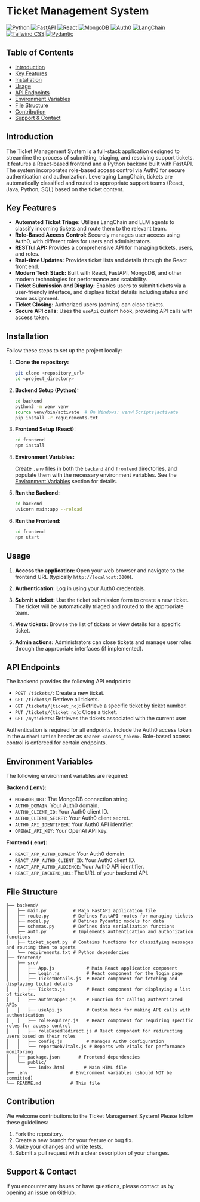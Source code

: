 # Ticket Management System

[![Python](https://img.shields.io/badge/Python-3776AB?style=for-the-badge&logo=python&logoColor=white)](https://www.python.org/)
[![FastAPI](https://img.shields.io/badge/FastAPI-009688?style=for-the-badge&logo=fastapi&logoColor=white)](https://fastapi.tiangolo.com/)
[![React](https://img.shields.io/badge/React-20232A?style=for-the-badge&logo=react&logoColor=61DAFB)](https://react.dev/)
[![MongoDB](https://img.shields.io/badge/MongoDB-47A248?style=for-the-badge&logo=mongodb&logoColor=white)](https://www.mongodb.com/)
[![Auth0](https://img.shields.io/badge/Auth0-E34D26?style=for-the-badge&logo=auth0&logoColor=white)](https://auth0.com/)
[![LangChain](https://img.shields.io/badge/LangChain-34A853?style=for-the-badge&logo=langchain&logoColor=white)](https://www.langchain.com/)
[![Tailwind CSS](https://img.shields.io/badge/Tailwind_CSS-38B2AC?style=for-the-badge&logo=tailwind-css&logoColor=white)](https://tailwindcss.com/)
[![Pydantic](https://img.shields.io/badge/Pydantic-e44d26?style=for-the-badge&logo=pydantic&logoColor=white)](https://docs.pydantic.dev/)

## Table of Contents

- [Introduction](#introduction)
- [Key Features](#key-features)
- [Installation](#installation)
- [Usage](#usage)
- [API Endpoints](#api-endpoints)
- [Environment Variables](#environment-variables)
- [File Structure](#file-structure)
- [Contribution](#contribution)
- [Support & Contact](#support--contact)

## Introduction

The Ticket Management System is a full-stack application designed to streamline the process of submitting, triaging, and resolving support tickets. It features a React-based frontend and a Python backend built with FastAPI. The system incorporates role-based access control via Auth0 for secure authentication and authorization.  Leveraging LangChain, tickets are automatically classified and routed to appropriate support teams (React, Java, Python, SQL) based on the ticket content.

## Key Features

*   **Automated Ticket Triage:** Utilizes LangChain and LLM agents to classify incoming tickets and route them to the relevant team.
*   **Role-Based Access Control:** Securely manages user access using Auth0, with different roles for users and administrators.
*   **RESTful API:** Provides a comprehensive API for managing tickets, users, and roles.
*   **Real-time Updates:** Provides ticket lists and details through the React front end.
*   **Modern Tech Stack:** Built with React, FastAPI, MongoDB, and other modern technologies for performance and scalability.
*   **Ticket Submission and Display:** Enables users to submit tickets via a user-friendly interface, and displays ticket details including status and team assignment.
*   **Ticket Closing:** Authorized users (admins) can close tickets.
*   **Secure API calls:** Uses the `useApi` custom hook, providing API calls with access token.

## Installation

Follow these steps to set up the project locally:

1.  **Clone the repository:**

    ```bash
    git clone <repository_url>
    cd <project_directory>
    ```

2.  **Backend Setup (Python):**

    ```bash
    cd backend
    python3 -m venv venv
    source venv/bin/activate  # On Windows: venv\Scripts\activate
    pip install -r requirements.txt
    ```

3.  **Frontend Setup (React):**

    ```bash
    cd frontend
    npm install
    ```

4.  **Environment Variables:**

    Create `.env` files in both the `backend` and `frontend` directories, and populate them with the necessary environment variables. See the [Environment Variables](#environment-variables) section for details.

5.  **Run the Backend:**

    ```bash
    cd backend
    uvicorn main:app --reload
    ```

6.  **Run the Frontend:**

    ```bash
    cd frontend
    npm start
    ```

## Usage

1.  **Access the application:** Open your web browser and navigate to the frontend URL (typically `http://localhost:3000`).

2.  **Authentication:** Log in using your Auth0 credentials.

3.  **Submit a ticket:** Use the ticket submission form to create a new ticket.  The ticket will be automatically triaged and routed to the appropriate team.

4.  **View tickets:**  Browse the list of tickets or view details for a specific ticket.

5.  **Admin actions:**  Administrators can close tickets and manage user roles through the appropriate interfaces (if implemented).

## API Endpoints

The backend provides the following API endpoints:

*   `POST /tickets/`: Create a new ticket.
*   `GET /tickets/`: Retrieve all tickets.
*   `GET /tickets/{ticket_no}`: Retrieve a specific ticket by ticket number.
*   `PUT /tickets/{ticket_no}`: Close a ticket.
*   `GET /mytickets`: Retrieves the tickets associated with the current user

Authentication is required for all endpoints.  Include the Auth0 access token in the `Authorization` header as `Bearer <access_token>`.  Role-based access control is enforced for certain endpoints.

## Environment Variables

The following environment variables are required:

**Backend (.env):**

*   `MONGODB_URI`: The MongoDB connection string.
*   `AUTH0_DOMAIN`: Your Auth0 domain.
*   `AUTH0_CLIENT_ID`: Your Auth0 client ID.
*   `AUTH0_CLIENT_SECRET`: Your Auth0 client secret.
*   `AUTH0_API_IDENTIFIER`: Your Auth0 API identifier.
*   `OPENAI_API_KEY`: Your OpenAI API key.

**Frontend (.env):**

*   `REACT_APP_AUTH0_DOMAIN`: Your Auth0 domain.
*   `REACT_APP_AUTH0_CLIENT_ID`: Your Auth0 client ID.
*   `REACT_APP_AUTH0_AUDIENCE`: Your Auth0 API identifier.
*   `REACT_APP_BACKEND_URL`: The URL of your backend API.

## File Structure

```
├── backend/
│   ├── main.py          # Main FastAPI application file
│   ├── route.py         # Defines FastAPI routes for managing tickets
│   ├── model.py         # Defines Pydantic models for data
│   ├── schemas.py       # Defines data serialization functions
│   ├── auth.py          # Implements authentication and authorization functions
│   ├── ticket_agent.py  # Contains functions for classifying messages and routing them to agents
│   └── requirements.txt # Python dependencies
├── frontend/
│   ├── src/
│   │   ├── App.js            # Main React application component
│   │   ├── Login.js          # React component for the login page
│   │   ├── TicketDetails.js  # React component for fetching and displaying ticket details
│   │   ├── Tickets.js        # React component for displaying a list of tickets.
│   │   ├── authWrapper.js    # Function for calling authenticated APIs
│   │   ├── useApi.js         # Custom hook for making API calls with authentication
│   │   ├── roleRequirer.js   # React component for requiring specific roles for access control
│   │   ├── roleBasedRedirect.js # React component for redirecting users based on their roles
│   │   ├── config.js         # Manages Auth0 configuration
│   │   └── reportWebVitals.js # Reports web vitals for performance monitoring
│   ├── package.json       # Frontend dependencies
│   └── public/
│       └── index.html       # Main HTML file
├── .env                # Environment variables (should NOT be committed)
└── README.md           # This file
```

## Contribution

We welcome contributions to the Ticket Management System! Please follow these guidelines:

1.  Fork the repository.
2.  Create a new branch for your feature or bug fix.
3.  Make your changes and write tests.
4.  Submit a pull request with a clear description of your changes.

## Support & Contact

If you encounter any issues or have questions, please contact us by opening an issue on GitHub.